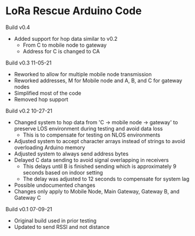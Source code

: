 # LoRa Rescue Arduino Code
Build v0.4
- Added support for hop data similar to v0.2
  - From C to mobile node to gateway
  - Address for C is changed to CA

Build v0.3 11-05-21
- Reworked to allow for multiple mobile node transmission
- Reworked addresses, M for Mobile node and A, B, and C for gateway nodes
- Simplified most of the code
- Removed hop support

Build v0.2 10-27-21
- Changed system to hop data from 'C -> mobile node -> gateway' to preserve LOS environment during testing and avoid data loss
  - This is to compensate for testing on NLOS environments
- Adjusted system to accept character arrays instead of strings to avoid overloading Arduino memory
- Adjusted system to always send address bytes
- Delayed C data sending to avoid signal overlapping in receivers
  - This delays until B is finished sending which is approximately 9 seconds based on indoor setting
  - The delay was adjusted to 12 seconds to compensate for system lag
- Possible undocumented changes
- Changes only apply to Mobile Node, Main Gateway, Gateway B, and Gateway C

Build v0.1 07-09-21
- Original build used in prior testing
- Updated to send RSSI and not distance